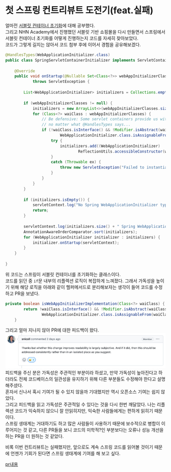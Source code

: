# 첫 스프링 컨트리뷰트 도전기(feat.실패)

얼마전 [서블릿 컨테이너 초기화](https://nuheajiohc.tistory.com/20)에 대해 공부했다.  
그리고 NHN Academy에서 진행했던 서블릿 기반 쇼핑몰을 다시 만들면서 스프링에서 서블릿 컨테이너 초기화를 어떻게 진행하는지 코드를 자세히 찾아보았다.  
코드가 그렇게 길지는 않아서 코드 첨부 후에 이어서 경험을 공유해보겠다.

```java
@HandlesTypes(WebApplicationInitializer.class)
public class SpringServletContainerInitializer implements ServletContainerInitializer {
  
	@Override
	public void onStartup(@Nullable Set<Class<?>> webAppInitializerClasses, ServletContext servletContext)
			throws ServletException {

		List<WebApplicationInitializer> initializers = Collections.emptyList();

		if (webAppInitializerClasses != null) {
			initializers = new ArrayList<>(webAppInitializerClasses.size());
			for (Class<?> waiClass : webAppInitializerClasses) {
				// Be defensive: Some servlet containers provide us with invalid classes,
				// no matter what @HandlesTypes says...
				if (!waiClass.isInterface() && !Modifier.isAbstract(waiClass.getModifiers()) &&
						WebApplicationInitializer.class.isAssignableFrom(waiClass)) { //<< 이 부분이 복잡한 것 같았다.
					try {
						initializers.add((WebApplicationInitializer)
								ReflectionUtils.accessibleConstructor(waiClass).newInstance());
					}
					catch (Throwable ex) {
						throw new ServletException("Failed to instantiate WebApplicationInitializer class", ex);
					}
				}
			}
		}

		if (initializers.isEmpty()) {
			servletContext.log("No Spring WebApplicationInitializer types detected on classpath");
			return;
		}

		servletContext.log(initializers.size() + " Spring WebApplicationInitializers detected on classpath");
		AnnotationAwareOrderComparator.sort(initializers);
		for (WebApplicationInitializer initializer : initializers) {
			initializer.onStartup(servletContext);
		}
	}

}
```

위 코드는 스프링이 서블릿 컨테이너를 초기화하는 클래스이다.  
코드를 읽던 중 `if`문 내부의 리플렉션 로직이 복잡하게 느껴졌다. 그래서 가독성을 높이기 위해 해당 로직을 아래와 같이 헬퍼메서드로 분리해보자는 생각이 들어 코드를 수정하고 PR을 보냈다.  
```java
private boolean isWebAppInitializerImplementation(Class<?> waiClass) {
		return !waiClass.isInterface() && !Modifier.isAbstract(waiClass.getModifiers()) &&
				WebApplicationInitializer.class.isAssignableFrom(waiClass);
	}

```

그리고 얼마 지나지 않아 PR에 대한 피드백이 왔다.  
![feedback](img/feedback.png)  
피드백을 주신 분은 가독성은 주관적인 부분이라 하셨고, 만약 가독성이 높아진다고 하더라도 전체 코드베이스의 일관성을 유지하기 위해 다른 부분들도 수정해야 한다고 설명해주셨다.  
혼자서 신나서 혹시 기여가 될 수 있지 않을까 기대했지만 역시 오픈소스 기여는 쉽지 않았다.   
그리고 피드백을 읽고 가독성은 주관적일 수 있다는 것을 다시 한번 깨달았다. 나는 리플렉션 코드가 익숙하지 않으니 잘 안읽히지만, 익숙한 사람들에게는 편하게 읽히기 때문이다.  
스프링 생태계는 거대하기도 하고 많은 사람들이 사용하기 때문에 보수적으로 병합이 이루어지는 것 같고, 다른 PR들을 보니 코드의 미학적?인 부분보다는 오류나 성능 개선을 하는 PR을 더 원하는 것 같았다.  

비록 이번 컨트리뷰트는 실패했지만, 앞으로도 계속 스프링 코드를 읽어볼 것이기 때문에 언젠가 기회가 된다면 스프링 생태계에 기여를 해 보고 싶다.

[pr내용](https://github.com/spring-projects/spring-framework/pull/34175)
